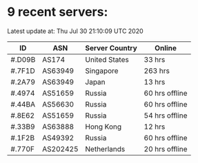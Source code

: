# 9 recent servers:

Latest update at: Thu Jul 30 21:10:09 UTC 2020

| ID | ASN | Server Country | Online |
| -- | --- | -------------- | ------ |
| #.D09B | AS174 | United States | 33 hrs |
| #.7F1D | AS63949 | Singapore | 263 hrs |
| #.2A79 | AS63949 | Japan | 13 hrs |
| #.4974 | AS51659 | Russia | 60 hrs offline |
| #.44BA | AS56630 | Russia | 60 hrs offline |
| #.8E62 | AS51659 | Russia | 54 hrs offline |
| #.33B9 | AS63888 | Hong Kong | 12 hrs |
| #.1F2B | AS49392 | Russia | 60 hrs offline |
| #.770F | AS202425 | Netherlands | 20 hrs offline |

